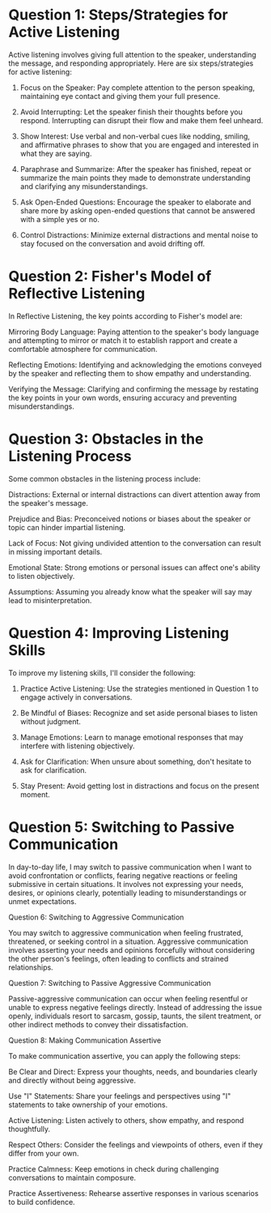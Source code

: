 # Question 1: Steps/Strategies for Active Listening

Active listening involves giving full attention to the speaker, understanding the message, and responding appropriately. 
Here are six steps/strategies for active listening:

1. Focus on the Speaker: Pay complete attention to the person speaking, maintaining eye contact and giving them your full
   presence.

2. Avoid Interrupting: Let the speaker finish their thoughts before you respond. Interrupting can disrupt their flow and
   make them feel unheard.

3. Show Interest: Use verbal and non-verbal cues like nodding, smiling, and affirmative phrases to show that you are engaged
   and interested in what they are saying.

4. Paraphrase and Summarize: After the speaker has finished, repeat or summarize the main points they made to demonstrate
   understanding and clarifying any misunderstandings.

5. Ask Open-Ended Questions: Encourage the speaker to elaborate and share more by asking open-ended questions that cannot be
   answered with a simple yes or no.

6. Control Distractions: Minimize external distractions and mental noise to stay focused on the conversation and avoid
   drifting off.

# Question 2: Fisher's Model of Reflective Listening

In Reflective Listening, the key points according to Fisher's model are:

Mirroring Body Language: Paying attention to the speaker's body language and attempting to mirror or match it to establish
rapport and create a comfortable atmosphere for communication.

Reflecting Emotions: Identifying and acknowledging the emotions conveyed by the speaker and reflecting them to show empathy 
and understanding.

Verifying the Message: Clarifying and confirming the message by restating the key points in your own words, ensuring accuracy 
and preventing misunderstandings.

# Question 3: Obstacles in the Listening Process

Some common obstacles in the listening process include:

Distractions: External or internal distractions can divert attention away from the speaker's message.

Prejudice and Bias: Preconceived notions or biases about the speaker or topic can hinder impartial listening.

Lack of Focus: Not giving undivided attention to the conversation can result in missing important details.

Emotional State: Strong emotions or personal issues can affect one's ability to listen objectively.

Assumptions: Assuming you already know what the speaker will say may lead to misinterpretation.

# Question 4: Improving Listening Skills

To improve my listening skills, I'll consider the following:

1. Practice Active Listening: Use the strategies mentioned in Question 1 to engage actively in conversations.

2. Be Mindful of Biases: Recognize and set aside personal biases to listen without judgment.

3. Manage Emotions: Learn to manage emotional responses that may interfere with listening objectively.

4. Ask for Clarification: When unsure about something, don't hesitate to ask for clarification.

5. Stay Present: Avoid getting lost in distractions and focus on the present moment.

# Question 5: Switching to Passive Communication

In day-to-day life, I may switch to passive communication when I want to avoid confrontation or conflicts, fearing negative 
reactions or feeling submissive in certain situations. It involves not expressing your needs, desires, or opinions clearly, 
potentially leading to misunderstandings or unmet expectations.

Question 6: Switching to Aggressive Communication

You may switch to aggressive communication when feeling frustrated, threatened, or seeking control in a situation. Aggressive communication involves asserting your needs and opinions forcefully without considering the other person's feelings, often leading to conflicts and strained relationships.

Question 7: Switching to Passive Aggressive Communication

Passive-aggressive communication can occur when feeling resentful or unable to express negative feelings directly. Instead of addressing the issue openly, individuals resort to sarcasm, gossip, taunts, the silent treatment, or other indirect methods to convey their dissatisfaction.

Question 8: Making Communication Assertive

To make communication assertive, you can apply the following steps:

Be Clear and Direct: Express your thoughts, needs, and boundaries clearly and directly without being aggressive.

Use "I" Statements: Share your feelings and perspectives using "I" statements to take ownership of your emotions.

Active Listening: Listen actively to others, show empathy, and respond thoughtfully.

Respect Others: Consider the feelings and viewpoints of others, even if they differ from your own.

Practice Calmness: Keep emotions in check during challenging conversations to maintain composure.

Practice Assertiveness: Rehearse assertive responses in various scenarios to build confidence.
